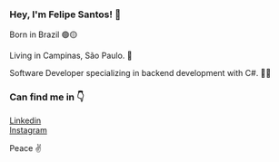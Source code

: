 ### Hey, I'm Felipe Santos! 👋

Born in Brazil 🟢🟡 <br>

Living in Campinas, São Paulo. 🏡 <br>

Software Developer specializing in backend development with C#. 👨‍💻 <br>

### Can find me in 👇

[Linkedin](https://www.linkedin.com/in/felipe-santos-1a7151180/) <br>
[Instagram](https://www.instagram.com/felsantoss_/) <br>

Peace ✌
